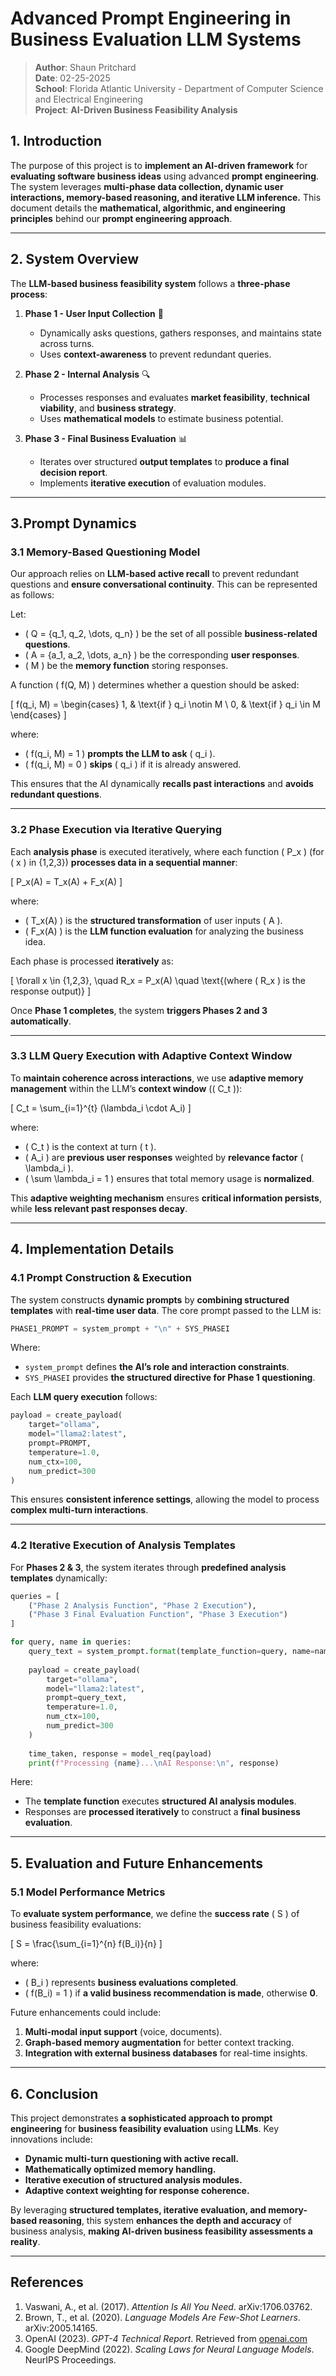 # **Advanced Prompt Engineering in Business Evaluation LLM Systems**
> **Author**: Shaun Pritchard  
> **Date**: 02-25-2025  
> **School**: Florida Atlantic University - Department of Computer Science and Electrical Engineering  
> **Project**: **AI-Driven Business Feasibility Analysis**  

## **1. Introduction**
The purpose of this project is to **implement an AI-driven framework** for **evaluating software business ideas** using advanced **prompt engineering**. The system leverages **multi-phase data collection, dynamic user interactions, memory-based reasoning, and iterative LLM inference.** This document details the **mathematical, algorithmic, and engineering principles** behind our **prompt engineering approach**.

---

## **2. System Overview**
The **LLM-based business feasibility system** follows a **three-phase process**:

1. **Phase 1 - User Input Collection** 📝  
   - Dynamically asks questions, gathers responses, and maintains state across turns.
   - Uses **context-awareness** to prevent redundant queries.

2. **Phase 2 - Internal Analysis** 🔍  
   - Processes responses and evaluates **market feasibility**, **technical viability**, and **business strategy**.
   - Uses **mathematical models** to estimate business potential.

3. **Phase 3 - Final Business Evaluation** 📊  
   - Iterates over structured **output templates** to **produce a final decision report**.
   - Implements **iterative execution** of evaluation modules.

---

## **3.Prompt Dynamics**
### **3.1 Memory-Based Questioning Model**
Our approach relies on **LLM-based active recall** to prevent redundant questions and **ensure conversational continuity**. This can be represented as follows:

Let:
- \( Q = \{q_1, q_2, \dots, q_n\} \) be the set of all possible **business-related questions**.
- \( A = \{a_1, a_2, \dots, a_n\} \) be the corresponding **user responses**.
- \( M \) be the **memory function** storing responses.

A function \( f(Q, M) \) determines whether a question should be asked:

\[
f(q_i, M) = 
\begin{cases} 
1, & \text{if } q_i \notin M \\
0, & \text{if } q_i \in M
\end{cases}
\]

where:
- \( f(q_i, M) = 1 \) **prompts the LLM to ask** \( q_i \).
- \( f(q_i, M) = 0 \) **skips** \( q_i \) if it is already answered.

This ensures that the AI dynamically **recalls past interactions** and **avoids redundant questions**.

---

### **3.2 Phase Execution via Iterative Querying**
Each **analysis phase** is executed iteratively, where each function \( P_x \) (for \( x \) in {1,2,3}) **processes data in a sequential manner**:

\[
P_x(A) = T_x(A) + F_x(A)
\]

where:
- \( T_x(A) \) is the **structured transformation** of user inputs \( A \).
- \( F_x(A) \) is the **LLM function evaluation** for analyzing the business idea.

Each phase is processed **iteratively** as:

\[
\forall x \in \{1,2,3\}, \quad R_x = P_x(A) \quad \text{(where \( R_x \) is the response output)}
\]

Once **Phase 1 completes**, the system **triggers Phases 2 and 3 automatically**.

---

### **3.3 LLM Query Execution with Adaptive Context Window**
To **maintain coherence across interactions**, we use **adaptive memory management** within the LLM’s **context window** (\( C_t \)):

\[
C_t = \sum_{i=1}^{t} (\lambda_i \cdot A_i)
\]

where:
- \( C_t \) is the context at turn \( t \).
- \( A_i \) are **previous user responses** weighted by **relevance factor** \( \lambda_i \).
- \( \sum \lambda_i = 1 \) ensures that total memory usage is **normalized**.

This **adaptive weighting mechanism** ensures **critical information persists**, while **less relevant past responses decay**.

---

## **4. Implementation Details**
### **4.1 Prompt Construction & Execution**
The system constructs **dynamic prompts** by **combining structured templates** with **real-time user data**. The core prompt passed to the LLM is:

```python
PHASE1_PROMPT = system_prompt + "\n" + SYS_PHASEI
```

Where:
- `system_prompt` defines **the AI’s role and interaction constraints**.
- `SYS_PHASEI` provides **the structured directive for Phase 1 questioning**.

Each **LLM query execution** follows:

```python
payload = create_payload(
    target="ollama",
    model="llama2:latest",
    prompt=PROMPT,
    temperature=1.0,
    num_ctx=100,
    num_predict=300
)
```

This ensures **consistent inference settings**, allowing the model to process **complex multi-turn interactions**.

---

### **4.2 Iterative Execution of Analysis Templates**
For **Phases 2 & 3**, the system iterates through **predefined analysis templates** dynamically:

```python
queries = [
    ("Phase 2 Analysis Function", "Phase 2 Execution"),
    ("Phase 3 Final Evaluation Function", "Phase 3 Execution")
]

for query, name in queries:
    query_text = system_prompt.format(template_function=query, name=name)
    
    payload = create_payload(
        target="ollama",
        model="llama2:latest",
        prompt=query_text,
        temperature=1.0,
        num_ctx=100,
        num_predict=300
    )
    
    time_taken, response = model_req(payload)
    print(f"Processing {name}...\nAI Response:\n", response)
```

Here:
- The **template function** executes **structured AI analysis modules**.
- Responses are **processed iteratively** to construct a **final business evaluation**.

---

## **5. Evaluation and Future Enhancements**
### **5.1 Model Performance Metrics**
To **evaluate system performance**, we define the **success rate** \( S \) of business feasibility evaluations:

\[
S = \frac{\sum_{i=1}^{n} f(B_i)}{n}
\]

where:
- \( B_i \) represents **business evaluations completed**.
- \( f(B_i) = 1 \) if **a valid business recommendation is made**, otherwise **0**.

Future enhancements could include:
1. **Multi-modal input support** (voice, documents).
2. **Graph-based memory augmentation** for better context tracking.
3. **Integration with external business databases** for real-time insights.

---

## **6. Conclusion**
This project demonstrates **a sophisticated approach to prompt engineering** for **business feasibility evaluation** using **LLMs**. Key innovations include:
- **Dynamic multi-turn questioning with active recall.**
- **Mathematically optimized memory handling.**
- **Iterative execution of structured analysis modules.**
- **Adaptive context weighting for response coherence.**

By leveraging **structured templates, iterative evaluation, and memory-based reasoning**, this system **enhances the depth and accuracy** of business analysis, **making AI-driven business feasibility assessments a reality**.

---

## **References**
1. Vaswani, A., et al. (2017). *Attention Is All You Need*. arXiv:1706.03762.
2. Brown, T., et al. (2020). *Language Models Are Few-Shot Learners*. arXiv:2005.14165.
3. OpenAI (2023). *GPT-4 Technical Report*. Retrieved from [openai.com](https://openai.com)
4. Google DeepMind (2022). *Scaling Laws for Neural Language Models*. NeurIPS Proceedings.

